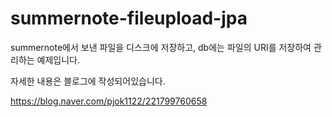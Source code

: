 # summernote-fileupload-jpa
summernote에서 보낸 파일을 디스크에 저장하고, db에는 파일의 URI를 저장하여 관리하는 예제입니다.

자세한 내용은 블로그에 작성되어있습니다.

https://blog.naver.com/pjok1122/221799760658

